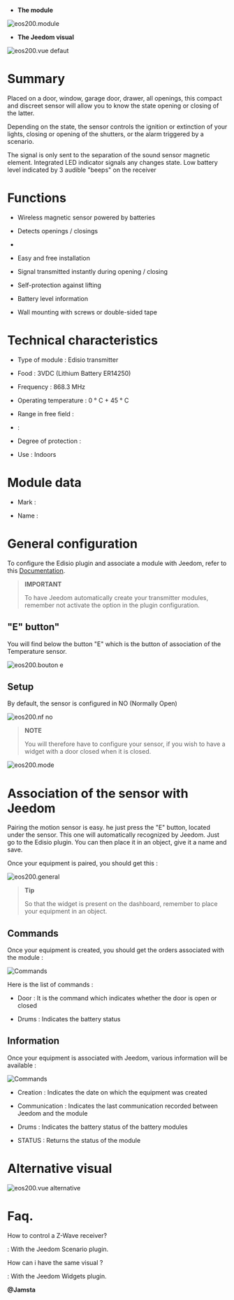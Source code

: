 -   **The module**

![eos200.module](images/eos200/eos200.module.jpg)

-   **The Jeedom visual**

![eos200.vue defaut](images/eos200/eos200.vue-defaut.jpg)

Summary 
======

Placed on a door, window, garage door, drawer, all openings, this
compact and discreet sensor will allow you to know the state
opening or closing of the latter.

Depending on the state, the sensor controls the ignition or extinction of your
lights, closing or opening of the shutters, or the
alarm triggered by a scenario.

The signal is only sent to the separation of the sound sensor
magnetic element. Integrated LED indicator signals any changes
state. Low battery level indicated by 3 audible "beeps" on the
receiver

Functions 
=========

-   Wireless magnetic sensor powered by batteries

-   Detects openings / closings

-   

-   Easy and free installation

-   Signal transmitted instantly during opening / closing

-   Self-protection against lifting

-   Battery level information

-   Wall mounting with screws or double-sided tape

Technical characteristics 
===========================

-   Type of module : Edisio transmitter

-   Food : 3VDC (Lithium Battery ER14250)

-   Frequency : 868.3 MHz

-   Operating temperature : 0 ° C + 45 ° C

-   Range in free field : 

-    : 

-   Degree of protection : 

-   Use : Indoors

Module data 
=================

-   Mark : 

-   Name : 

General configuration 
======================

To configure the Edisio plugin and associate a module with Jeedom,
refer to this
[Documentation](https://www.jeedom.fr/doc/Documentation/plugins/edisio/en_US/edisio.html).

> **IMPORTANT**
>
> To have Jeedom automatically create your transmitter modules, remember
> not activate the option in the plugin configuration.

"E" button" 
----------

You will find below the button "E" which is the button of association of the
Temperature sensor.

![eos200.bouton e](images/eos200/eos200.bouton-e.jpg)

Setup 
-------------

By default, the sensor is configured in NO (Normally Open)

![eos200.nf no](images/eos200/eos200.nf-no.jpg)

> **NOTE**
>
> You will therefore have to configure your sensor, if you wish to have a
> widget with a door closed when it is closed.

![eos200.mode](images/eos200/eos200.mode.jpg)

Association of the sensor with Jeedom 
===============================

Pairing the motion sensor is easy. he
just press the "E" button, located under the sensor. This one will
automatically recognized by Jeedom. Just go to the
Edisio plugin. You can then place it in an object, give it a
name and save.

Once your equipment is paired, you should get this :

![eos200.general](images/eos200/eos200.general.jpg)

> **Tip**
>
> So that the widget is present on the dashboard, remember to place
> your equipment in an object.

Commands 
---------

Once your equipment is created, you should get the orders
associated with the module :

![Commands](images/eos200/eos200.commandes.jpg)

Here is the list of commands :

-   Door : It is the command which indicates whether the door is open or
    closed

-   Drums : Indicates the battery status

Information 
------------

Once your equipment is associated with Jeedom, various information will be
available :

![Commands](images/eos200/eos200.informations.jpg)

-   Creation : Indicates the date on which the equipment was created

-   Communication : Indicates the last communication recorded between
    Jeedom and the module

-   Drums : Indicates the battery status of the battery modules

-   STATUS : Returns the status of the module

Alternative visual 
=================

![eos200.vue alternative](images/eos200/eos200.vue-alternative.jpg)

Faq. 
======

How to control a Z-Wave receiver?

:   With the Jeedom Scenario plugin.

How can i have the same visual ?

:   With the Jeedom Widgets plugin.

**@Jamsta**
